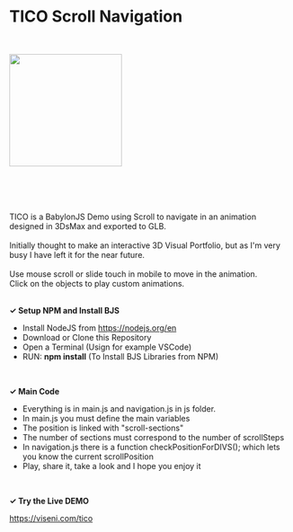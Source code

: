 # TICO Scroll Navigation
<br>

<a href="https://www.viseni.com" target="_blank"><img src="https://www.viseni.com/viseni_logo_2.png" style="width: 200px; margin-bottom: 50px"></a>
<br>
<br>

TICO is a BabylonJS Demo using Scroll to navigate in an animation designed in 3DsMax and exported to GLB.
<br>
<br>
Initially thought to make an interactive 3D Visual Portfolio, but as I'm very busy I have left it for the near future.
<br>
<br>
Use mouse scroll or slide touch in mobile to move in the animation.
<br>
Click on the objects to play custom animations.
<br>
<br>

<b><span>&#10003;</span>
Setup NPM and Install BJS</b>

- Install NodeJS from https://nodejs.org/en
- Download or Clone this Repository
- Open a Terminal (Usign for example VSCode) 
- RUN: <b>npm install</b> (To Install BJS Libraries from NPM)
<br>

<b><span>&#10003;</span>
Main Code</b>
- Everything is in main.js and navigation.js in js folder.
- In main.js you must define the main variables
- The position is linked with "scroll-sections"
- The number of sections must correspond to the number of scrollSteps
- In navigation.js there is a function checkPositionForDIVS(); which lets you know the current scrollPosition
- Play, share it, take a look and I hope you enjoy it
<br>

<b><span>&#10003;</span>
Try the Live DEMO</b>

https://viseni.com/tico